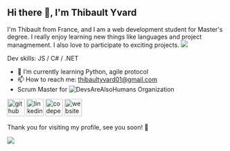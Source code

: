 ## Hi there 👋, I'm Thibault Yvard
I'm Thibault from France, and I am a web development student for Master's degree. I really enjoy learning new things like languages and project managmement. I also love to participate to exciting projects.
![](https://arturssmirnovs.github.io/github-profile-readme-generator/images/banner.png)


Dev skills: JS / C# / .NET

- 🌱 I’m currently learning Python, agile protocol 
- 📫 How to reach me: thibaultyvard01@gmail.com
- Scrum Master for ![DevsAreAlsoHumans Organization](https://github.com/DevsAreAlsoHumans)


[<img src='https://cdn.jsdelivr.net/npm/simple-icons@3.0.1/icons/github.svg' alt='github' height='40'>](https://github.com/thibaultyvd)  [<img src='https://cdn.jsdelivr.net/npm/simple-icons@3.0.1/icons/linkedin.svg' alt='linkedin' height='40'>](https://www.linkedin.com/in/thibault-yvard/)  [<img src='https://cdn.jsdelivr.net/npm/simple-icons@3.0.1/icons/codepen.svg' alt='codepen' height='40'>](https://codepen.io/ThibaultYVD)  [<img src='https://cdn.jsdelivr.net/npm/simple-icons@3.0.1/icons/icloud.svg' alt='website' height='40'>](https://thibault-yvard.fr)  

Thank you for visiting my profile, see you soon! 👋

![](https://komarev.com/ghpvc/?username=thibaultyvd&color=blue&style=for-the-badge)
